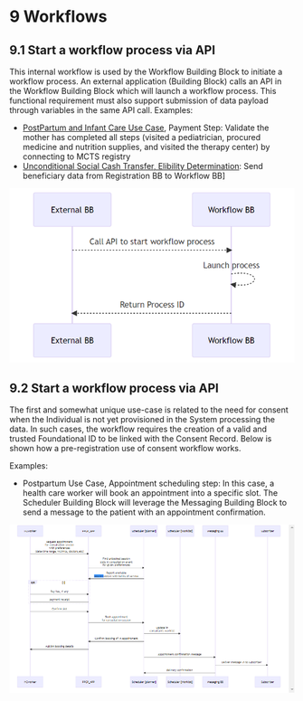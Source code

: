 # 9 Workflows

## 9.1 Start a workflow process via API

This internal workflow is used by the Workflow Building Block to initiate a workflow process. An external application (Building Block) calls an API in the Workflow Building Block which will launch a workflow process. This functional requirement must also support submission of data payload through variables in the same API call.
Examples: 
 
- [PostPartum and Infant Care Use Case](https://govstack-global.atlassian.net/wiki/spaces/GH/pages/49381394/PostPartum-01-Example+Implementation+Original+-+multiple+steps), Payment Step: Validate the mother has completed all steps (visited a pediatrician, procured medicine and nutrition supplies, and visited the therapy center) by connecting to MCTS registry
- [Unconditional Social Cash Transfer, Elibility Determination](https://govstack.gitbook.io/product-use-cases/product-use-case/inst-1-unconditional-social-cash-transfer): Send beneficiary data from Registration BB to Workflow BB]

![](../diagrams/image15.png)

## 9.2 Start a workflow process via API

The first and somewhat unique use-case is related to the need for consent when the Individual is not yet provisioned in the System processing the data. In such cases, the workflow requires the creation of a valid and trusted Foundational ID to be linked with the Consent Record. Below is shown how a pre-registration use of consent workflow works.

Examples: 

- Postpartum Use Case, Appointment scheduling step: In this case, a health care worker will book an appointment into a specific slot. The Scheduler Building Block will leverage the Messaging Building Block to send a message to the patient with an appointment confirmation.

![](../diagrams/image16.png)